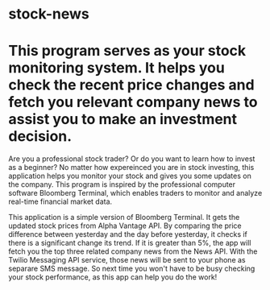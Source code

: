 # stock-news
# This program serves as your stock monitoring system. It helps you check the recent price changes and fetch you relevant company news to assist you to make an investment decision.

Are you a professional stock trader? Or do you want to learn how to invest as a beginner? No matter how expereinced you are in stock investing, this application helps you monitor your stock 
and gives you some updates on the company. This program is inspired by the professional computer software Bloomberg Terminal, which 
enables traders to monitor and analyze real-time financial market data. 

This application is a simple version of Bloomberg Terminal. It gets the updated stock prices from Alpha Vantage API. By comparing the price difference between yesterday and the day before yesterday,
it checks if there is a significant change its trend. If it is greater than 5%, the app will fetch you the top three related company news from the News API. With the Twilio Messaging API service, those news will be
sent to your phone as separare SMS message. So next time you won't have to be busy checking your stock performance, as this app can help you do the work!
